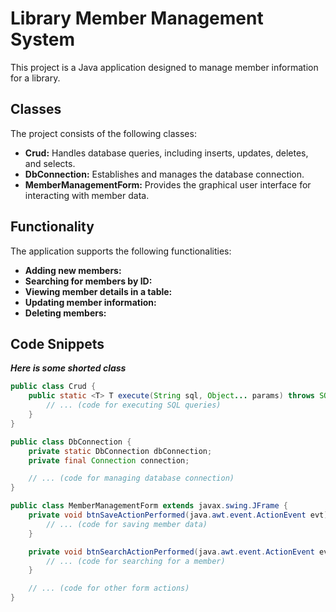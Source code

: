 # Library Member Management System

This project is a Java application designed to manage member information for a library.

## Classes

The project consists of the following classes:

* **Crud:** Handles database queries, including inserts, updates, deletes, and selects.
* **DbConnection:** Establishes and manages the database connection.
* **MemberManagementForm:** Provides the graphical user interface for interacting with member data.

## Functionality

The application supports the following functionalities:

* **Adding new members:**
* **Searching for members by ID:**
* **Viewing member details in a table:**
* **Updating member information:**
* **Deleting members:**

## Code Snippets

***Here is some shorted class***
```java
public class Crud {
    public static <T> T execute(String sql, Object... params) throws SQLException, ClassNotFoundException {
        // ... (code for executing SQL queries)
    }
}

public class DbConnection {
    private static DbConnection dbConnection;
    private final Connection connection;

    // ... (code for managing database connection)
}

public class MemberManagementForm extends javax.swing.JFrame {
    private void btnSaveActionPerformed(java.awt.event.ActionEvent evt) {
        // ... (code for saving member data)
    }

    private void btnSearchActionPerformed(java.awt.event.ActionEvent evt) {
        // ... (code for searching for a member)
    }

    // ... (code for other form actions)
}


